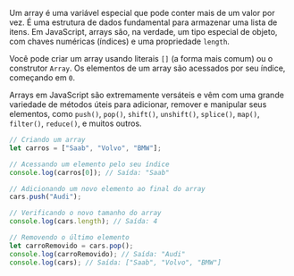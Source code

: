 Um array é uma variável especial que pode conter mais de um valor por vez. É uma estrutura de dados fundamental para armazenar uma lista de itens. Em JavaScript, arrays são, na verdade, um tipo especial de objeto, com chaves numéricas (índices) e uma propriedade `length`.

Você pode criar um array usando literais `[]` (a forma mais comum) ou o construtor `Array`. Os elementos de um array são acessados por seu índice, começando em `0`.

Arrays em JavaScript são extremamente versáteis e vêm com uma grande variedade de métodos úteis para adicionar, remover e manipular seus elementos, como `push()`, `pop()`, `shift()`, `unshift()`, `splice()`, `map()`, `filter()`, `reduce()`, e muitos outros.

```javascript
// Criando um array
let carros = ["Saab", "Volvo", "BMW"];

// Acessando um elemento pelo seu índice
console.log(carros[0]); // Saída: "Saab"

// Adicionando um novo elemento ao final do array
cars.push("Audi");

// Verificando o novo tamanho do array
console.log(cars.length); // Saída: 4

// Removendo o último elemento
let carroRemovido = cars.pop();
console.log(carroRemovido); // Saída: "Audi"
console.log(cars); // Saída: ["Saab", "Volvo", "BMW"]
```
